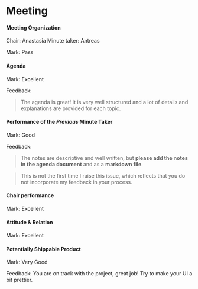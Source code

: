 # Meeting

#### Meeting Organization

Chair: Anastasia
Minute taker: Antreas

Mark: Pass

#### Agenda 

Mark: Excellent

Feedback:
> The agenda is great! It is very well structured and a lot of details and explanations are provided for each topic.


#### Performance of the *Previous* Minute Taker

Mark: Good

Feedback:
> The notes are descriptive and well written, but **please add the notes in the agenda document** and as a **markdown file**.

> This is not the first time I raise this issue, which reflects that you do not incorporate my feedback in your process.

#### Chair performance

Mark: Excellent


#### Attitude & Relation

Mark: Excellent


#### Potentially Shippable Product

Mark: Very Good

Feedback: You are on track with the project, great job! Try to make your UI a bit prettier.

